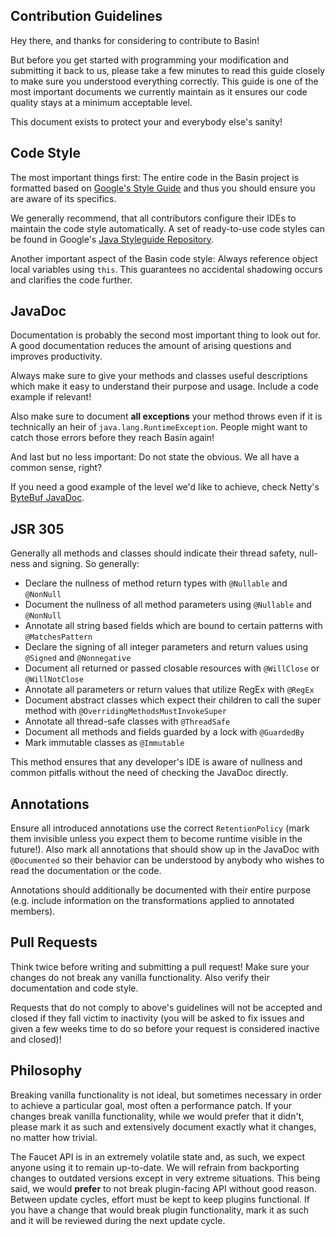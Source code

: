 Contribution Guidelines
-----------------------

Hey there, and thanks for considering to contribute to Basin!

But before you get started with programming your modification and submitting it back to us, please
take a few minutes to read this guide closely to make sure you understood everything correctly. This
guide is one of the most important documents we currently maintain as it ensures our code quality
stays at a minimum acceptable level.

This document exists to protect your and everybody else's sanity!

Code Style
----------

The most important things first: The entire code in the Basin project is formatted based on
[Google's Style Guide][Google Java Style] and thus you should ensure you are aware of its specifics.

We generally recommend, that all contributors configure their IDEs to maintain the code style
automatically. A set of ready-to-use code styles can be found in Google's
[Java Styleguide Repository][Google Java Style Presets].

Another important aspect of the Basin code style: Always reference object local variables using
`this`. This guarantees no accidental shadowing occurs and clarifies the code further.

[Google Java Style]: https://google.github.io/styleguide/javaguide.html
[Google Java Style Presets]: https://github.com/google/styleguide

JavaDoc
-------

Documentation is probably the second most important thing to look out for. A good documentation
reduces the amount of arising questions and improves productivity.

Always make sure to give your methods and classes useful descriptions which make it easy to
understand their purpose and usage. Include a code example if relevant!

Also make sure to document **all exceptions** your method throws even if it is technically an heir
of `java.lang.RuntimeException`. People might want to catch those errors before they reach Basin
again!

And last but no less important: Do not state the obvious. We all have a common sense, right?

If you need a good example of the level we'd like to achieve, check Netty's [ByteBuf JavaDoc][ByteBuf Doc].

[ByteBuf Doc]: https://github.com/netty/netty/blob/4.1/buffer/src/main/java/io/netty/buffer/ByteBuf.java#L32

JSR 305
-------

Generally all methods and classes should indicate their thread safety, null-ness and signing. So
generally:

* Declare the nullness of method return types with `@Nullable` and `@NonNull`
* Document the nullness of all method parameters using `@Nullable` and `@NonNull`
* Annotate all string based fields which are bound to certain patterns with `@MatchesPattern`
* Declare the signing of all integer parameters and return values using `@Signed` and `@Nonnegative`
* Document all returned or passed closable resources with `@WillClose` or `@WillNotClose`
* Annotate all parameters or return values that utilize RegEx with `@RegEx`
* Document abstract classes which expect their children to call the super method with `@OverridingMethodsMustInvokeSuper`
* Annotate all thread-safe classes with `@ThreadSafe`
* Document all methods and fields guarded by a lock with `@GuardedBy`
* Mark immutable classes as `@Immutable`

This method ensures that any developer's IDE is aware of nullness and common pitfalls without the
need of checking the JavaDoc directly.

Annotations
-----------

Ensure all introduced annotations use the correct `RetentionPolicy` (mark them invisible unless you
expect them to become runtime visible in the future!). Also mark all annotations that should show up
in the JavaDoc with `@Documented` so their behavior can be understood by anybody who wishes to read
the documentation or the code.

Annotations should additionally be documented with their entire purpose (e.g. include information
on the transformations applied to annotated members).

Pull Requests
-------------

Think twice before writing and submitting a pull request! Make sure your changes do not break any
vanilla functionality. Also verify their documentation and code style.

Requests that do not comply to above's guidelines will not be accepted and closed if they fall
victim to inactivity (you will be asked to fix issues and given a few weeks time to do so before
your request is considered inactive and closed)!

Philosophy
----------

Breaking vanilla functionality is not ideal, but sometimes necessary in order to achieve a particular
goal, most often a performance patch. If your changes break vanilla functionality, while we would prefer
that it didn't, please mark it as such and extensively document exactly what it changes, no matter how
trivial. 

The Faucet API is in an extremely volatile state and, as such, we expect anyone using it to remain
up-to-date. We will refrain from backporting changes to outdated versions except in very extreme
situations. This being said, we would **prefer** to not break plugin-facing API without good reason.
Between update cycles, effort must be kept to keep plugins functional. If you have a change that would
break plugin functionality, mark it as such and it will be reviewed during the next update cycle.
